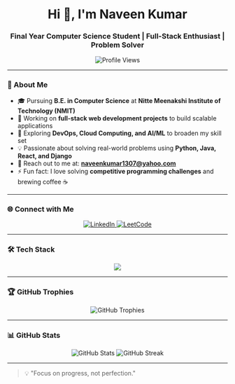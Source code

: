 <!-- GitHub Profile README for Naveen Kumar -->

<h1 align="center">Hi 👋, I'm Naveen Kumar</h1>
<h3 align="center">Final Year Computer Science Student | Full-Stack Enthusiast | Problem Solver</h3>

<p align="center">
  <img src="https://komarev.com/ghpvc/?username=nn0343424&label=Profile%20views&color=0e75b6&style=flat" alt="Profile Views" />
</p>

<p align="center">
<!--    <img src="https://media0.giphy.com/media/v1.Y2lkPTc5MGI3NjExdHBzOW5zYmx2MDkzcDVvendqdXIzYWh2ZzgwaHltYXY4cDl1ejB4ciZlcD12MV9pbnRlcm5hbF9naWZfYnlfaWQmY3Q9Zw/STThOmSL9X8jpaEqfE/giphy.gif" width="300" alt="Coding Animation"/>  -->
</p>

---

### 🚀 About Me

- 🎓 Pursuing **B.E. in Computer Science** at **Nitte Meenakshi Institute of Technology (NMIT)**  
- 🔭 Working on **full-stack web development projects** to build scalable applications  
- 🌱 Exploring **DevOps, Cloud Computing, and AI/ML** to broaden my skill set  
- 💡 Passionate about solving real-world problems using **Python, Java, React, and Django**  
- 📧 Reach out to me at: **naveenkumar1307@yahoo.com**  
- ⚡ Fun fact: I love solving **competitive programming challenges** and brewing coffee ☕  

---

### 🌐 Connect with Me

<p align="center">
  <a href="https://linkedin.com/in/naveenkumar2013" target="_blank">
    <img src="https://img.shields.io/badge/LinkedIn-0077B5?style=for-the-badge&logo=linkedin&logoColor=white" alt="LinkedIn" />
  </a>
  <a href="https://www.leetcode.com/naveen2013" target="_blank">
    <img src="https://img.shields.io/badge/LeetCode-FFA116?style=for-the-badge&logo=leetcode&logoColor=black" alt="LeetCode" />
  </a>
</p>

---

### 🛠️ Tech Stack

<p align="center">
  <img src="https://skillicons.dev/icons?i=java,python,js,react,nodejs,html,css,tailwind,vue,django,mongodb,mysql,sqlite,git,linux,hadoop,bootstrap,c" />
</p>

---

### 🏆 GitHub Trophies

<p align="center">
  <img src="https://github-profile-trophy.vercel.app/?username=nn0343424&theme=radical&no-frame=true&margin-w=15&margin-h=15" alt="GitHub Trophies" />
</p>

---

### 📊 GitHub Stats

<p align="center">
  <img src="https://github-readme-stats.vercel.app/api?username=nn0343424&show_icons=true&theme=radical&hide_border=true" alt="GitHub Stats" />
  <img src="https://github-readme-streak-stats.herokuapp.com/?user=nn0343424&theme=radical&hide_border=true" alt="GitHub Streak" />
</p>

---

> 💡 "Focus on progress, not perfection."

